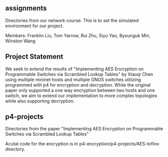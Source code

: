 
## assignments
Directories from our network course. This is to set the simulated environment for our project.

Members: Franklin Liu, Tom Yarrow, Rui Zhu, Siyu Yao, Byounguk Min, Winston Wang

## Project Statement

We seek to extend the results of "Implementing AES Encryption on Programmable Switches via Scrambled Lookup Tables" by Xiaoqi Chen using multiple mininet hosts and multiple ONOS switches utilizing programmed with p4 for encryption and decryption. While the original paper only supported a one way encryption between two hosts and one switch, we aim to extend our implementation to more complex topologies while also supporting decryption.


## p4-projects
Directories from the paper "Implementing AES Encryption on Programmable Switches via Scrambled Lookup Tables"



Acutal code for the encryption is in p4-encryption/p4-projects/AES-tofino directory.
